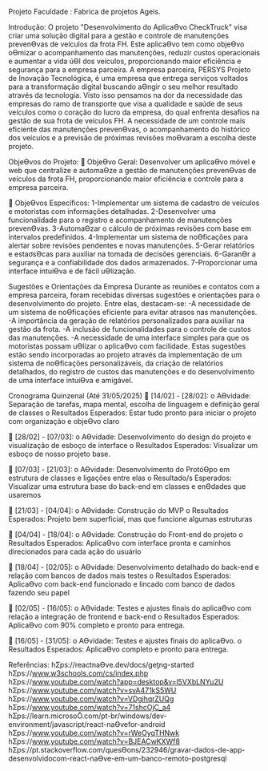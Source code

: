 Projeto Faculdade : Fabrica de projetos Ageis.

Introdução: O projeto "Desenvolvimento do AplicaƟvo CheckTruck" visa criar uma solução digital para a gestão e controle de manutenções prevenƟvas de veículos da frota FH. Este aplicaƟvo tem como objeƟvo oƟmizar o acompanhamento das manutenções, reduzir custos operacionais e aumentar a vida úƟl dos veículos, proporcionando maior eficiência e segurança para a empresa parceira. A empresa parceira, PERSYS Projeto de Inovação Tecnológica, é uma empresa que entrega serviços voltados para a transformação digital buscando aƟngir o seu melhor resultado através da tecnologia. Visto isso pensamos na dor da necessidade das empresas do ramo de transporte que visa a qualidade e saúde de seus veículos como o coração do lucro da empresa, do qual enfrenta desafios na gestão de sua frota de veículos FH. A necessidade de um controle mais eficiente das manutenções prevenƟvas, o acompanhamento do histórico dos veículos e a previsão de próximas revisões moƟvaram a escolha deste projeto.

ObjeƟvos do Projeto:  ObjeƟvo Geral: Desenvolver um aplicaƟvo móvel e web que centralize e automaƟze a gestão de manutenções prevenƟvas de veículos da frota FH, proporcionando maior eficiência e controle para a empresa parceira.

 ObjeƟvos Específicos: 1-Implementar um sistema de cadastro de veículos e motoristas com informações detalhadas. 2-Desenvolver uma funcionalidade para o registro e acompanhamento de manutenções prevenƟvas. 3-AutomaƟzar o cálculo de próximas revisões com base em intervalos predefinidos. 4-Implementar um sistema de noƟficações para alertar sobre revisões pendentes e novas manutenções. 5-Gerar relatórios e estaơsƟcas para auxiliar na tomada de decisões gerenciais. 6-GaranƟr a segurança e a confiabilidade dos dados armazenados. 7-Proporcionar uma interface intuiƟva e de fácil uƟlização.

Sugestões e Orientações da Empresa Durante as reuniões e contatos com a empresa parceira, foram recebidas diversas sugestões e orientações para o desenvolvimento do projeto. Entre elas, destacam-se: -A necessidade de um sistema de noƟficações eficiente para evitar atrasos nas manutenções. -A importância da geração de relatórios personalizados para auxiliar na gestão da frota. -A inclusão de funcionalidades para o controle de custos das manutenções. -A necessidade de uma interface simples para que os motoristas possam uƟlizar o aplicaƟvo com facilidade. Estas sugestões estão sendo incorporadas ao projeto através da implementação de um sistema de noƟficações personalizáveis, da criação de relatórios detalhados, do registro de custos das manutenções e do desenvolvimento de uma interface intuiƟva e amigável.

Cronograma Quinzenal (Até 31/05/2025)  [14/02] - [28/02]: o AƟvidade: Separação de tarefas, mapa mental, escolha de linguagem e definição geral de classes o Resultados Esperados: Estar tudo pronto para iniciar o projeto com organização e objeƟvo claro

 [28/02] - [07/03]: o AƟvidade: Desenvolvimento do design do projeto e visualização de esboço de interface o Resultados Esperados: Visualizar um esboço de nosso projeto base.

 [07/03] - [21/03]: o AƟvidade: Desenvolvimento do ProtóƟpo em estrutura de classes e ligações entre elas o Resultado/s Esperados: Visualizar uma estrutura base do back-end em classes e enƟdades que usaremos

 [21/03] - [04/04]: o AƟvidade: Construção do MVP o Resultados Esperados: Projeto bem superficial, mas que funcione algumas estruturas

 [04/04] - [18/04]: o AƟvidade: Construção do Front-end do projeto o Resultados Esperados: AplicaƟvo com interface pronta e caminhos direcionados para cada ação do usuário

 [18/04] - [02/05]: o AƟvidade: Desenvolvimento detalhado do back-end e relação com bancos de dados mais testes o Resultados Esperados: AplicaƟvo com back-end funcionado e lincado com banco de dados fazendo seu papel

 [02/05] - [16/05]: o AƟvidade: Testes e ajustes finais do aplicaƟvo com relação a integração de frontend e back-end o Resultados Esperados: AplicaƟvo com 90% completo e pronto para entrega.

 [16/05] - [31/05]: o AƟvidade: Testes e ajustes finais do aplicaƟvo. o Resultados Esperados: AplicaƟvo completo e pronto para entrega.

Referências: hƩps://reactnaƟve.dev/docs/geƫng-started hƩps://www.w3schools.com/cs/index.php hƩps://www.youtube.com/watch?app=desktop&v=l5VXbLNYu2U hƩps://www.youtube.com/watch?v=svA471kS5WU hƩps://www.youtube.com/watch?v=VDgihqrZUQg hƩps://www.youtube.com/watch?v=71shcOjC_a4 hƩps://learn.microsoŌ.com/pt-br/windows/dev-environment/javascript/react-naƟvefor-android hƩps://www.youtube.com/watch?v=rWeOyqTHNwk hƩps://www.youtube.com/watch?v=BJEACwKXWf8 hƩps://pt.stackoverflow.com/quesƟons/232946/gravar-dados-de-app-desenvolvidocom-react-naƟve-em-um-banco-remoto-postgresql
